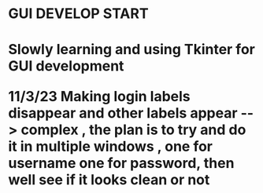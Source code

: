 <h1> GUI DEVELOP START <h1>
<h> Slowly learning and using Tkinter for GUI development <h>


<h> 11/3/23 <h>
<p1> Making login labels disappear and other labels appear --> complex ,
the plan is to try and do it in multiple windows , one for username one for password,
then well see if it looks clean or not <p1>
